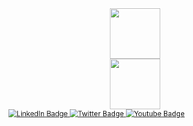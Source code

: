 <!---
- Hi, I’m @cnsair
- Proficient in PHP, JavaScript, SQL and the PHP-framework Laravel
- Digging it with Laravel 8
- Looking to collaborate here on GitHub or Slack
- Reach me on samsondestined@gmail.com and +2347033229178
- Worked on many personal and group projects ranging from management tools to ecommerce sites

cnsair/cnsair is a ✨ special ✨ repository because its `README.md` (this file) appears on your GitHub profile.
You can click the Preview link to take a look at your changes.
--->
<div id="header" align="center">
  <img src="https://media.giphy.com/media/M9gbBd9nbDrOTu1Mqx/giphy.gif" width="100"/>
</div>
<div id="header" align="center">
  <img src="https://https://media.giphy.com/media/3kPDmoWdBpQPNhCnUG/giphy.gif" width="100"/>
</div>

<div id="badges">
  <a href="linkedin.com/in/samson-chisom">
    <img src="https://img.shields.io/badge/LinkedIn-blue?style=for-the-badge&logo=linkedin&logoColor=white" alt="LinkedIn Badge"/>
  </a>
  <a href="twitter.com/cnsair">
    <img src="https://img.shields.io/badge/Twitter-blue?style=for-the-badge&logo=twitter&logoColor=white" alt="Twitter Badge"/>
  </a>
  <a href="facebook.com/samson.chisom/">
    <img src="https://img.shields.io/badge/facebook-blue?style=for-the-badge&logo=youtube&logoColor=white" alt="Youtube Badge"/>
  </a>
</div>

